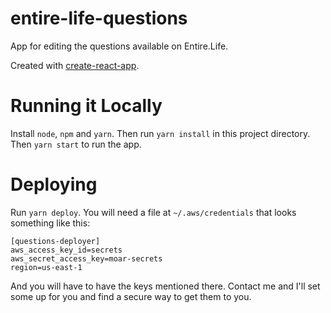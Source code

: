 entire-life-questions
=====================

App for editing the questions available on Entire.Life.

Created with [create-react-app](https://github.com/facebookincubator/create-react-app).


Running it Locally
==================

Install `node`, `npm` and `yarn`. Then run `yarn install` in this project directory. Then `yarn start` to run the app.


Deploying
=========

Run `yarn deploy`. You will need a file at `~/.aws/credentials` that looks
something like this:

    [questions-deployer]
    aws_access_key_id=secrets
    aws_secret_access_key=moar-secrets
    region=us-east-1

And you will have to have the keys mentioned there. Contact me and
I'll set some up for you and find a secure way to get them to you.

